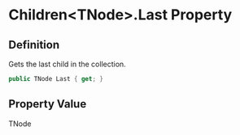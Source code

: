 # Children&lt;TNode&gt;.Last Property
## Definition

Gets the last child in the collection.

```c#
public TNode Last { get; }
```

## Property Value

TNode
